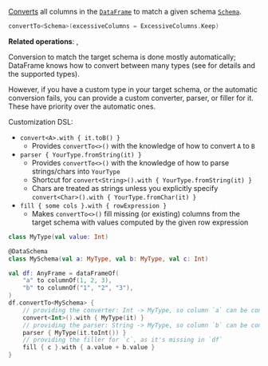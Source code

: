 [//]: # (title: convertTo)
<!---IMPORT org.jetbrains.kotlinx.dataframe.samples.api.Modify-->

[Converts](convert.md) all columns in the [`DataFrame`](DataFrame.md) to match a given schema [`Schema`](schema.md).

```kotlin
convertTo<Schema>(excessiveColumns = ExcessiveColumns.Keep)
```

**Related operations**: [](adjustSchema.md), [](convert.md)

Conversion to match the target schema is done mostly automatically;
DataFrame knows how to convert between many types (see [](convert.md) for details and the supported types).

However, if you have a custom type in your target schema, or the automatic conversion fails,
you can provide a custom converter, parser, or filler for it.
These have priority over the automatic ones.

Customization DSL:
* `convert<A>.with { it.toB() }`
  * Provides `convertTo<>()` with the knowledge of how to convert `A` to `B`
* `parser { YourType.fromString(it) }`
  * Provides `convertTo<>()` with the knowledge of how to parse strings/chars into `YourType`
  * Shortcut for `convert<String>().with { YourType.fromString(it) }`
  * Chars are treated as strings unless you explicitly specify `convert<Char>().with { YourType.fromChar(it) }`
* `fill { some cols }.with { rowExpression }`
  * Makes `convertTo<>()` fill missing (or existing) columns from the target schema 
    with values computed by the given row expression

<!---FUN customConvertersData-->

```kotlin
class MyType(val value: Int)

@DataSchema
class MySchema(val a: MyType, val b: MyType, val c: Int)
```

<!---END-->
<!---FUN customConverters-->

```kotlin
val df: AnyFrame = dataFrameOf(
    "a" to columnOf(1, 2, 3),
    "b" to columnOf("1", "2", "3"),
)
df.convertTo<MySchema> {
    // providing the converter: Int -> MyType, so column `a` can be converted
    convert<Int>().with { MyType(it) }
    // providing the parser: String -> MyType, so column `b` can be converted
    parser { MyType(it.toInt()) }
    // providing the filler for `c`, as it's missing in `df`
    fill { c }.with { a.value + b.value }
}
```

<!---END-->
